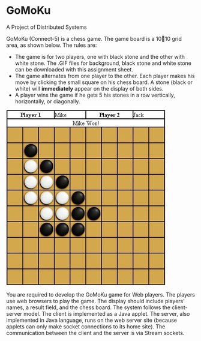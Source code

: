 # GoMoKu
A Project of Distributed Systems

GoMoKu (Connect-5) is a chess game. The game board is a 1010 grid area, as shown below. The rules are:

+ The game is for two players, one with black stone and the other with white stone. The .GIF files for background, black stone and white stone can be downloaded with this assignment sheet.
+ The game alternates from one player to the other. Each player makes his move by clicking the small square on his chess board. A stone (black or white) will **immediately** appear on the display of both sides.
+ A player wins the game if he gets 5 his stones in a row vertically, horizontally, or diagonally.

![](/images/example.png)

You are required to develop the GoMoKu game for Web players. The players use web browsers to play the game. The display should include players’ names, a result field, and the chess board.
The system follows the client-server model. The client is implemented as a Java applet. The server, also implemented in Java language, runs on the web server site (because applets can only make socket connections to its home site). The communication between the client and the server is via Stream sockets.

